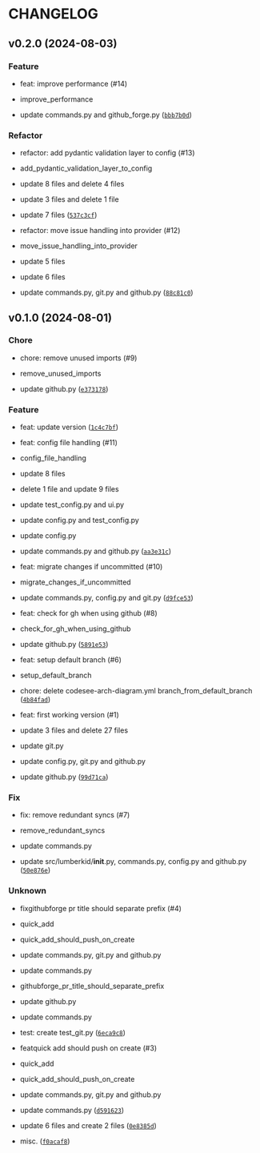 # CHANGELOG



## v0.2.0 (2024-08-03)

### Feature

* feat: improve performance (#14)

* improve_performance

* update commands.py and github_forge.py ([`bbb7b0d`](https://github.com/MartinBernstorff/lumberkid/commit/bbb7b0d8c143472199a6a011c1593f0e0b70e8fc))

### Refactor

* refactor: add pydantic validation layer to config (#13)

* add_pydantic_validation_layer_to_config

* update 8 files and delete 4 files

* update 3 files and delete 1 file

* update 7 files ([`537c3cf`](https://github.com/MartinBernstorff/lumberkid/commit/537c3cfd7735f56f5e930f2eead807e8ab838d10))

* refactor: move issue handling into provider (#12)

* move_issue_handling_into_provider

* update 5 files

* update 6 files

* update commands.py, git.py and github.py ([`88c81c0`](https://github.com/MartinBernstorff/lumberkid/commit/88c81c0a7da0c69251826f14b661a5e1dd1ccc61))


## v0.1.0 (2024-08-01)

### Chore

* chore: remove unused imports (#9)

* remove_unused_imports

* update github.py ([`e373178`](https://github.com/MartinBernstorff/lumberkid/commit/e3731782ac2272f0dbea090678e1c63274ecf685))

### Feature

* feat: update version ([`1c4c7bf`](https://github.com/MartinBernstorff/lumberkid/commit/1c4c7bf16c076cd659a04ab147ebf979e631f0da))

* feat: config file handling (#11)

* config_file_handling

* update 8 files

* delete 1 file and update 9 files

* update test_config.py and ui.py

* update config.py and test_config.py

* update config.py

* update commands.py and github.py ([`aa3e31c`](https://github.com/MartinBernstorff/lumberkid/commit/aa3e31cf7190166a2c84164f74b8afd50db6f9cd))

* feat: migrate changes if uncommitted (#10)

* migrate_changes_if_uncommitted

* update commands.py, config.py and git.py ([`d9fce53`](https://github.com/MartinBernstorff/lumberkid/commit/d9fce5311b15caae654f29aa04cf63023b977818))

* feat: check for gh when using github (#8)

* check_for_gh_when_using_github

* update github.py ([`5891e53`](https://github.com/MartinBernstorff/lumberkid/commit/5891e53feb38fcea08e1c3b6328ad4645c28f52c))

* feat: setup default branch (#6)

* setup_default_branch

* chore: delete codesee-arch-diagram.yml branch_from_default_branch ([`4b84fad`](https://github.com/MartinBernstorff/lumberkid/commit/4b84fadb424e541ada7bdba820fc80d88db989ad))

* feat: first working version (#1)

* update 3 files and delete 27 files

* update git.py

* update config.py, git.py and github.py

* update github.py ([`99d71ca`](https://github.com/MartinBernstorff/lumberkid/commit/99d71ca9276529d2e1450f65d18b43ec6c7cfdc1))

### Fix

* fix: remove redundant syncs (#7)

* remove_redundant_syncs

* update commands.py

* update src/lumberkid/__init__.py, commands.py, config.py and github.py ([`50e876e`](https://github.com/MartinBernstorff/lumberkid/commit/50e876e6b2d7746a9f968fa1061078cc973d672e))

### Unknown

* fixgithubforge pr title should separate prefix (#4)

* quick_add

* quick_add_should_push_on_create

* update commands.py, git.py and github.py

* update commands.py

* githubforge_pr_title_should_separate_prefix

* update github.py

* update commands.py

* test: create test_git.py ([`6eca9c8`](https://github.com/MartinBernstorff/lumberkid/commit/6eca9c82a6ee201c3ca957b12eab4c89a1a321a5))

* featquick add should push on create (#3)

* quick_add

* quick_add_should_push_on_create

* update commands.py, git.py and github.py

* update commands.py ([`d591623`](https://github.com/MartinBernstorff/lumberkid/commit/d591623cf8d7b6676577ec0bce6cb034d834ebb5))

* update 6 files and create 2 files ([`0e8385d`](https://github.com/MartinBernstorff/lumberkid/commit/0e8385dc68fef2f8cb6cc170c00241d895dea834))

* misc. ([`f0acaf8`](https://github.com/MartinBernstorff/lumberkid/commit/f0acaf8eb3e2d37dccce781d276565b7bf83d219))
